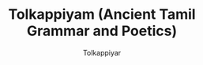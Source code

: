 ---
title: "Tolkappiyam (Ancient Tamil Grammar and Poetics)"
author: ["Tolkappiyar"]
year: -500
language: ["Tamil", "English"]
genre: ["Linguistics", "Literary Criticism", "Regional Literature", "Classical Literature"]
description: "The Tolkappiyam represents Tamil literature's oldest extant work and most authoritative grammar-poetics treatise, systematizing Tamil language, prosody, and literary aesthetics through approximately 1,610 sutras organized into three books addressing orthography-phonology, morphology-syntax, and poetics-rhetoric. Composed likely between 5th century BCE and 2nd century CE, this foundational text establishes Tamil's grammatical structure independent from Sanskrit while demonstrating sophisticated linguistic analysis: phoneme classification, sandhi rules, morphological processes, syntactic principles, and semantic relationships. Beyond linguistic description, Tolkappiyam presents comprehensive literary theory: classifying landscapes (tinai) with associated emotions, seasons, occupations, and deities; systematizing poetic conventions (akam-interior/love poetry vs. puram-exterior/war-heroic poetry); and articulating aesthetic principles governing classical Tamil poetry. The work influenced Tamil literary tradition profoundly, with all subsequent Sangam literature following its prescriptive conventions, while demonstrating Tamil civilization's independent intellectual development and sophisticated aesthetic philosophy."
collections: ['regional-literature', 'linguistic-works', 'reference-works', 'classical-literature', 'ancient-wisdom']
sources:
  - name: "Internet Archive (Tamil original with commentary)"
    url: "https://archive.org/details/Tolkappiyam"
    type: "other"
references:
  - name: "Wikipedia: Tolkappiyam"
    url: "https://en.wikipedia.org/wiki/Tolkappiyam"
    type: "wikipedia"
  - name: "Wikipedia: Tolkappiyar"
    url: "https://en.wikipedia.org/wiki/Tolkappiyar"
    type: "wikipedia"
  - name: "Wikipedia: Tamil grammar"
    url: "https://en.wikipedia.org/wiki/Tamil_grammar"
    type: "wikipedia"
  - name: "Wikipedia: Sangam literature"
    url: "https://en.wikipedia.org/wiki/Sangam_literature"
    type: "wikipedia"
  - name: "Open Library: Tolkappiyam (Ancient Tamil Grammar"
    url: "https://openlibrary.org/search?q=Tolkappiyam+Ancient+Tamil+Grammar+and+Poetics+Tolkappiyar"
    type: "other"
featured: false
publishDate: 2025-10-30
tags: ['tamil']
---